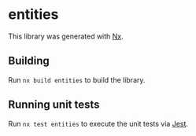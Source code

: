 # entities

This library was generated with [Nx](https://nx.dev).

## Building

Run `nx build entities` to build the library.

## Running unit tests

Run `nx test entities` to execute the unit tests via [Jest](https://jestjs.io).
